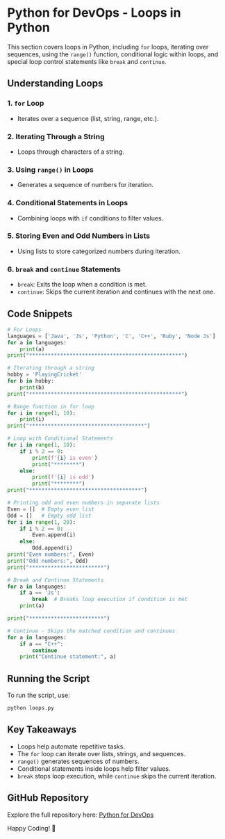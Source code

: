 # Python for DevOps - Loops in Python

This section covers loops in Python, including `for` loops, iterating over sequences, using the `range()` function, conditional logic within loops, and special loop control statements like `break` and `continue`.

## Understanding Loops
### 1. `for` Loop
- Iterates over a sequence (list, string, range, etc.).

### 2. Iterating Through a String
- Loops through characters of a string.

### 3. Using `range()` in Loops
- Generates a sequence of numbers for iteration.

### 4. Conditional Statements in Loops
- Combining loops with `if` conditions to filter values.

### 5. Storing Even and Odd Numbers in Lists
- Using lists to store categorized numbers during iteration.

### 6. `break` and `continue` Statements
- `break`: Exits the loop when a condition is met.
- `continue`: Skips the current iteration and continues with the next one.

## Code Snippets
```python
# For Loops 
languages = ['Java', 'Js', 'Python', 'C', 'C++', 'Ruby', 'Node Js']
for a in languages:
    print(a)
print("*************************************************")

# Iterating through a string
hobby = 'PlayingCricket'
for b in hobby:
    print(b)
print("*************************************************")

# Range function in for loop
for i in range(1, 10):
    print(i)
print("*************************************")

# Loop with Conditional Statements
for i in range(1, 10):
    if i % 2 == 0:
        print(f'{i} is even')
        print("********")
    else:
        print(f'{i} is odd')
        print("********")
print("************************************")

# Printing odd and even numbers in separate lists
Even = []  # Empty even list
Odd = []   # Empty odd list
for i in range(1, 20):
    if i % 2 == 0:
        Even.append(i)
    else:
        Odd.append(i)
print("Even numbers:", Even)
print("Odd numbers:", Odd)
print("************************")

# Break and Continue Statements
for a in languages:
    if a == 'Js':
        break  # Breaks loop execution if condition is met
    print(a)

print("************************")

# Continue - Skips the matched condition and continues
for a in languages:
    if a == "C++":
        continue
    print("Continue statement:", a)
```

## Running the Script
To run the script, use:
```sh
python loops.py
```

## Key Takeaways
- Loops help automate repetitive tasks.
- The `for` loop can iterate over lists, strings, and sequences.
- `range()` generates sequences of numbers.
- Conditional statements inside loops help filter values.
- `break` stops loop execution, while `continue` skips the current iteration.

## GitHub Repository
Explore the full repository here: [Python for DevOps](https://github.com/ChandraSekharC478/PythonforDevops)

Happy Coding! 🚀